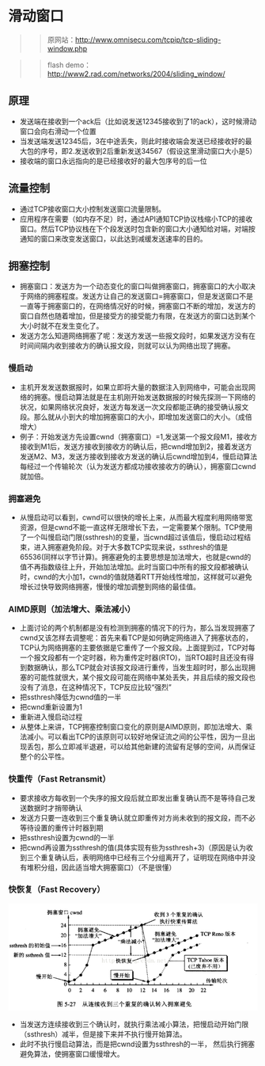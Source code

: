 # 滑动窗口
>> 原网站：http://www.omnisecu.com/tcpip/tcp-sliding-window.php

>> flash demo：http://www2.rad.com/networks/2004/sliding_window/

## 原理
- 发送端在接收到一个ack后（比如说发送12345接收到了1的ack），这时候滑动窗口会向右滑动一个位置
- 当发送端发送12345后，3在中途丢失，则此时接收端会发送已经接收好的最大包的序号，即2.发送收到2后重新发送34567（假设这里滑动窗口大小是5）
- 接收端的窗口永远指向的是已经接收好的最大包序号的后一位

## 流量控制
- 通过TCP接收窗口大小控制发送窗口流量限制。
- 应用程序在需要（如内存不足）时，通过API通知TCP协议栈缩小TCP的接收窗口。然后TCP协议栈在下个段发送时包含新的窗口大小通知给对端，对端按通知的窗口来改变发送窗口，以此达到减缓发送速率的目的。

## 拥塞控制
- 拥塞窗口：发送方为一个动态变化的窗口叫做拥塞窗口，拥塞窗口的大小取决于网络的拥塞程度。发送方让自己的发送窗口=拥塞窗口，但是发送窗口不是一直等于拥塞窗口的，在网络情况好的时候，拥塞窗口不断的增加，发送方的窗口自然也随着增加，但是接受方的接受能力有限，在发送方的窗口达到某个大小时就不在发生变化了。
- 发送方怎么知道网络拥塞了呢：发送方发送一些报文段时，如果发送方没有在时间间隔内收到接收方的确认报文段，则就可以认为网络出现了拥塞。
### 慢启动
- 主机开发发送数据报时，如果立即将大量的数据注入到网络中，可能会出现网络的拥塞。慢启动算法就是在主机刚开始发送数据报的时候先探测一下网络的状况，如果网络状况良好，发送方每发送一次文段都能正确的接受确认报文段。那么就从小到大的增加拥塞窗口的大小，即增加发送窗口的大小。（成倍增大）
- 例子：开始发送方先设置cwnd（拥塞窗口）=1,发送第一个报文段M1，接收方接收到M1后，发送方接收到接收方的确认后，把cwnd增加到2，接着发送方发送M2、M3，发送方接收到接收方发送的确认后cwnd增加到4，慢启动算法每经过一个传输轮次（认为发送方都成功接收接收方的确认），拥塞窗口cwnd就加倍。
### 拥塞避免
- 从慢启动可以看到，cwnd可以很快的增长上来，从而最大程度利用网络带宽资源，但是cwnd不能一直这样无限增长下去，一定需要某个限制。TCP使用了一个叫慢启动门限(ssthresh)的变量，当cwnd超过该值后，慢启动过程结束，进入拥塞避免阶段。对于大多数TCP实现来说，ssthresh的值是65536(同样以字节计算)。拥塞避免的主要思想是加法增大，也就是cwnd的值不再指数级往上升，开始加法增加。此时当窗口中所有的报文段都被确认时，cwnd的大小加1，cwnd的值就随着RTT开始线性增加，这样就可以避免增长过快导致网络拥塞，慢慢的增加调整到网络的最佳值。
### AIMD原则（加法增大、乘法减小）
- 上面讨论的两个机制都是没有检测到拥塞的情况下的行为，那么当发现拥塞了cwnd又该怎样去调整呢：首先来看TCP是如何确定网络进入了拥塞状态的，TCP认为网络拥塞的主要依据是它重传了一个报文段。上面提到过，TCP对每一个报文段都有一个定时器，称为重传定时器(RTO)，当RTO超时且还没有得到数据确认，那么TCP就会对该报文段进行重传，当发生超时时，那么出现拥塞的可能性就很大，某个报文段可能在网络中某处丢失，并且后续的报文段也没有了消息，在这种情况下，TCP反应比较“强烈”
- 把ssthresh降低为cwnd值的一半
- 把cwnd重新设置为1
- 重新进入慢启动过程
- 从整体上来讲，TCP拥塞控制窗口变化的原则是AIMD原则，即加法增大、乘法减小。可以看出TCP的该原则可以较好地保证流之间的公平性，因为一旦出现丢包，那么立即减半退避，可以给其他新建的流留有足够的空间，从而保证整个的公平性。
### 快重传（Fast Retransmit）
- 要求接收方每收到一个失序的报文段后就立即发出重复确认而不是等待自己发送数据时才捎带确认
- 发送方只要一连收到三个重复确认就立即重传对方尚未收到的报文段，而不必等待设置的重传计时器到期
- 把ssthresh设置为cwnd的一半
- 把cwnd再设置为ssthresh的值(具体实现有些为ssthresh+3)（原因是认为收到三个重复确认后，表明网络中已经有三个分组离开了，证明现在网络中并没有堆积分组，因此适当增大拥塞窗口）（不是很懂）

### 快恢复（Fast Recovery）
![](快恢复.png)
- 当发送方连续接收到三个确认时，就执行乘法减小算法，把慢启动开始门限（ssthresh）减半，但是接下来并不执行慢开始算法。
- 此时不执行慢启动算法，而是把cwnd设置为ssthresh的一半， 然后执行拥塞避免算法，使拥塞窗口缓慢增大。
